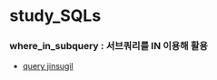 # study_SQLs
### where_in_subquery : 서브쿼리를 IN 이용해 활용
- [query jinsugil](./jinsugil/w3schools/where_in_subquery.sql)